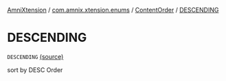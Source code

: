 [AmniXtension](../../index.md) / [com.amnix.xtension.enums](../index.md) / [ContentOrder](index.md) / [DESCENDING](./-d-e-s-c-e-n-d-i-n-g.md)

# DESCENDING

`DESCENDING` [(source)](https://github.com/AmniX/AmniXTension/tree/master/AmniXtension/src/main/java/com/amnix/xtension/enums/ContentOrder.kt#L10)

sort by DESC Order


